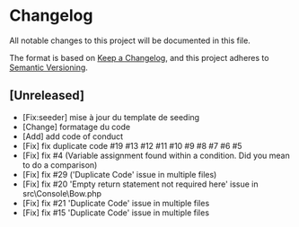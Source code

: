 # Changelog

All notable changes to this project will be documented in this file.

The format is based on [Keep a Changelog](https://keepachangelog.com/en/1.0.0/),
and this project adheres to [Semantic Versioning](https://semver.org/spec/v2.0.0.html).

## [Unreleased]

- [Fix:seeder] mise à jour du template de seeding 
- [Change] formatage du code
- [Add] add code of conduct
- [Fix] fix duplicate code #19 #13 #12 #11 #10 #9 #8 #7 #6 #5
- [Fix] fix #4 (Variable assignment found within a condition. Did you mean to do a comparison)
- [Fix] fix #29 ('Duplicate Code' issue in multiple files)
- [Fix] fix #20 'Empty return statement not required here' issue in src\Console\Bow.php
- [Fix] fix #21 'Duplicate Code' issue in multiple files
- [Fix] fix #15 'Duplicate Code' issue in multiple files